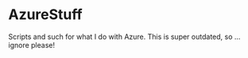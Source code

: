 # AzureStuff
Scripts and such for what I do with Azure. This is super outdated, so ... ignore please!
